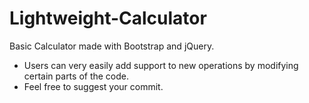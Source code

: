 # Lightweight-Calculator
Basic Calculator made with Bootstrap and jQuery.
- Users can very easily add support to new operations by modifying certain parts of the code.
- Feel free to suggest your commit.
